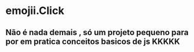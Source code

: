 # emojii.Click

<h2>Não é nada demais , só um projeto pequeno para por em pratica conceitos basicos de js KKKKK</h2>
